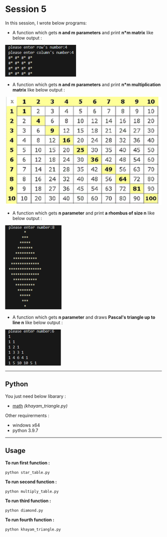 # Session 5

In this session, I wrote below programs:

 - A function which gets **n and m parameters** and print **n*m matrix** like below output :


![screenshot](table.png)

- A function which gets **n and m parameters** and print **n*m multiplication matrix** like below output :


![screenshot](photo_5947562693529550724_y.jpg)

- A function which gets **n parameter** and print **a rhombus of size n** like below output :


![screenshot](Untitled.png)

- A function which gets **n parameter** and draws **Pascal's triangle up to line n** like below output :



![screenshot](khayam.png)

---

## Python

You just need below libarary :

- [math](https://www.w3schools.com/python/module_math.asp) *(khayam_triangle.py)*


 Other requirerments  :
 
 - windows x64
 - python 3.9.7

---

## Usage

**To run first function :**

```
python star_table.py
```

**To run second function :**

```
python multiply_table.py
```
**To run third function :**

```
python diamond.py
```
**To run fourth function :**

```
python khayam_triangle.py
```
